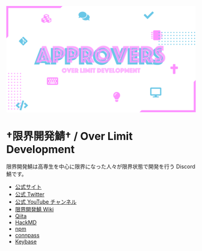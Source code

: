 [![logo](/profile/image/logo.png)](https://approvers.dev/)

# †限界開発鯖† / Over Limit Development

限界開発鯖は高専生を中心に限界になった人々が限界状態で開発を行う Discord 鯖です。

- [公式サイト](https://approvers.dev/)
- [公式 Twitter](https://twitter.com/UFIApprovers)
- [公式 YouTube チャンネル](https://www.youtube.com/channel/UCUtr3DOhkcuunsHrAJyWylA)
- [限界開発鯖 Wiki](https://wikiwiki.jp/approvers)
- [Qiita](https://qiita.com/organizations/approvers)
- [HackMD](https://hackmd.io/@approvers)
- [npm](https://www.npmjs.com/org/approvers)
- [connpass](https://approvers.connpass.com/)
- [Keybase](https://keybase.io/team/approvers)
